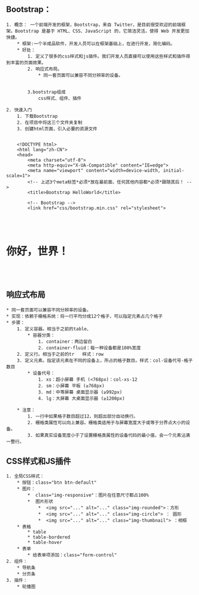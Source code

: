 
## Bootstrap：
	1. 概念： 一个前端开发的框架，Bootstrap，来自 Twitter，是目前很受欢迎的前端框架。Bootstrap 是基于 HTML、CSS、JavaScript 的，它简洁灵活，使得 Web 开发更加快捷。
		* 框架:一个半成品软件，开发人员可以在框架基础上，在进行开发，简化编码。
		* 好处：
			1. 定义了很多的css样式和js插件。我们开发人员直接可以使用这些样式和插件得到丰富的页面效果。
			2. 响应式布局。
				* 同一套页面可以兼容不同分辨率的设备。


			3.bootstrap组成
				css样式、组件、插件
	
	2. 快速入门
		1. 下载Bootstrap
		2. 在项目中将这三个文件夹复制
		3. 创建html页面，引入必要的资源文件


		<!DOCTYPE html>
		<html lang="zh-CN">
		<head>
		    <meta charset="utf-8">
		    <meta http-equiv="X-UA-Compatible" content="IE=edge">
		    <meta name="viewport" content="width=device-width, initial-scale=1">
		    <!-- 上述3个meta标签*必须*放在最前面，任何其他内容都*必须*跟随其后！ -->
		    <title>Bootstrap HelloWorld</title>
		
		    <!-- Bootstrap -->
		    <link href="css/bootstrap.min.css" rel="stylesheet">


​		
​		    <!-- jQuery (Bootstrap 的所有 JavaScript 插件都依赖 jQuery，所以必须放在前边) -->
​		    <script src="js/jquery-3.2.1.min.js"></script>
​		    <!-- 加载 Bootstrap 的所有 JavaScript 插件。你也可以根据需要只加载单个插件。 -->
​		    <script src="js/bootstrap.min.js"></script>
​		</head>
​		<body>
​		<h1>你好，世界！</h1>
​		
​		</body>
​		</html>

## 响应式布局
	* 同一套页面可以兼容不同分辨率的设备。
	* 实现：依赖于栅格系统：将一行平均分成12个格子，可以指定元素占几个格子
	* 步骤：
		1. 定义容器。相当于之前的table、
			* 容器分类：
				1. container：两边留白
				2. container-fluid：每一种设备都是100%宽度
		2. 定义行。相当于之前的tr   样式：row
		3. 定义元素。指定该元素在不同的设备上，所占的格子数目。样式：col-设备代号-格子数目
			* 设备代号：
				1. xs：超小屏幕 手机 (<768px)：col-xs-12
				2. sm：小屏幕 平板 (≥768px)
				3. md：中等屏幕 桌面显示器 (≥992px)
				4. lg：大屏幕 大桌面显示器 (≥1200px)
	
		* 注意：
			1. 一行中如果格子数目超过12，则超出部分自动换行。
			2. 栅格类属性可以向上兼容。栅格类适用于与屏幕宽度大于或等于分界点大小的设备。
			3. 如果真实设备宽度小于了设置栅格类属性的设备代码的最小值，会一个元素沾满一整行。

## CSS样式和JS插件
	1. 全局CSS样式：
		* 按钮：class="btn btn-default"
		* 图片：
			*  class="img-responsive"：图片在任意尺寸都占100%
			*  图片形状
				*  <img src="..." alt="..." class="img-rounded">：方形
				*  <img src="..." alt="..." class="img-circle"> ： 圆形
				*  <img src="..." alt="..." class="img-thumbnail"> ：相框
		* 表格
			* table
			* table-bordered
			* table-hover
		* 表单
			* 给表单项添加：class="form-control" 
	2. 组件：
		* 导航条
		* 分页条
	3. 插件：
		* 轮播图




​	


​	
​	


​	


​	


​	

